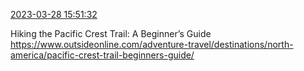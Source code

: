 [2023-03-28 15:51:32](https://mstdn.social/@hill_wanderer/110101705007255272)

Hiking the Pacific Crest Trail: A Beginner’s Guide <a href="https://www.outsideonline.com/adventure-travel/destinations/north-america/pacific-crest-trail-beginners-guide/" target="_blank" rel="nofollow noopener noreferrer" translate="no">https://www.outsideonline.com/adventure-travel/destinations/north-america/pacific-crest-trail-beginners-guide/</a>